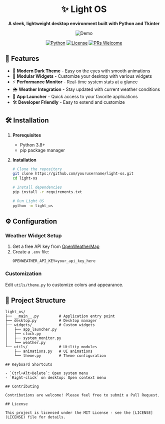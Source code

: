 <div align="center">
  <h1>✨ Light OS</h1>
  <p><b>A sleek, lightweight desktop environment built with Python and Tkinter</b></p>
  
  ![Demo](https://via.placeholder.com/800x500/1a1a1a/ffffff?text=Light+OS+Demo)
  
  [![Python](https://img.shields.io/badge/python-3.8%2B-blue.svg)](https://www.python.org/)
  [![License](https://img.shields.io/badge/license-MIT-green.svg)](LICENSE)
  [![PRs Welcome](https://img.shields.io/badge/PRs-welcome-brightgreen.svg)](CONTRIBUTING.md)
</div>

## 🚀 Features

- 🎨 **Modern Dark Theme** - Easy on the eyes with smooth animations
- 🧩 **Modular Widgets** - Customize your desktop with various widgets
- ⚡ **Performance Monitor** - Real-time system stats at a glance
- 🌦️ **Weather Integration** - Stay updated with current weather conditions
- 🚀 **App Launcher** - Quick access to your favorite applications
- 🛠️ **Developer Friendly** - Easy to extend and customize

## 🛠️ Installation

1. **Prerequisites**
   - Python 3.8+
   - pip package manager

2. **Installation**
   ```bash
   # Clone the repository
   git clone https://github.com/yourusername/light-os.git
   cd light-os
   
   # Install dependencies
   pip install -r requirements.txt
   
   # Run Light OS
   python -m light_os
   ```

## ⚙️ Configuration

### Weather Widget Setup
1. Get a free API key from [OpenWeatherMap](https://openweathermap.org/api)
2. Create a `.env` file:
   ```env
   OPENWEATHER_API_KEY=your_api_key_here
   ```

### Customization
Edit `utils/theme.py` to customize colors and appearance.

## 📁 Project Structure

```
light_os/
├── __main__.py         # Application entry point
├── desktop.py          # Desktop manager
├── widgets/            # Custom widgets
│   ├── app_launcher.py
│   ├── clock.py
│   ├── system_monitor.py
│   └── weather.py
└── utils/              # Utility modules
    ├── animations.py   # UI animations
    └── theme.py        # Theme configuration

## Keyboard Shortcuts

- `Ctrl+Alt+Delete`: Open system menu
- `Right-click` on desktop: Open context menu

## Contributing

Contributions are welcome! Please feel free to submit a Pull Request.

## License

This project is licensed under the MIT License - see the [LICENSE](LICENSE) file for details.
